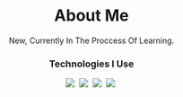 <h1 align="center">About Me</h1>

<p align="center">New,  Currently In The Proccess Of Learning.</p>

<h3 align="center">Technologies I Use</h3>

<p align="center">
<img src="https://img.shields.io/badge/swift-F54A2A?style=for-the-badge&logo=swift&logoColor=white"/></a>&nbsp 
<img src="https://img.shields.io/badge/c++-%2300599C.svg?style=for-the-badge&logo=c%2B%2B&logoColor=white"/></a>&nbsp
<img src="https://img.shields.io/badge/python-3670A0?style=for-the-badge&logo=python&logoColor=ffdd54"/></a>&nbsp
<img src="https://img.shields.io/badge/git-%23F05033.svg?style=for-the-badge&logo=git&logoColor=white"/></a>&nbsp
</p>
<!---
Such815/Such815 is a ✨ special ✨ repository because its `README.md` (this file) appears on your GitHub profile.
You can click the Preview link to take a look at your changes.
--->
